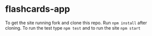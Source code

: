 # flashcards-app

To get the site running fork and clone this repo.
 Run `npm install` after cloning.
 To run the test type `npm test` and to run the site `npm start`
